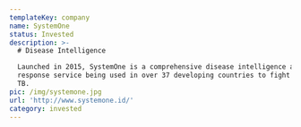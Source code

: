 ```yaml
---
templateKey: company
name: SystemOne
status: Invested
description: >-
  # Disease Intelligence

  Launched in 2015, SystemOne is a comprehensive disease intelligence and
  response service being used in over 37 developing countries to fight HIV and
  TB. 
pic: /img/systemone.jpg
url: 'http://www.systemone.id/'
category: invested
---
```


